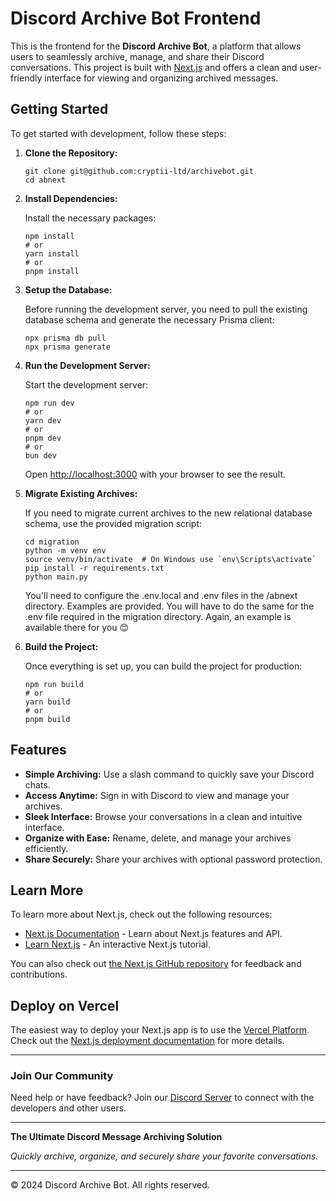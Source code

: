 # Discord Archive Bot Frontend

This is the frontend for the **Discord Archive Bot**, a platform that allows users to seamlessly archive, manage, and share their Discord conversations. This project is built with [Next.js](https://nextjs.org/) and offers a clean and user-friendly interface for viewing and organizing archived messages.

## Getting Started

To get started with development, follow these steps:

1.  **Clone the Repository:**

    ```
    git clone git@github.com:cryptii-ltd/archivebot.git
    cd abnext
    ```

2.  **Install Dependencies:**

    Install the necessary packages:

    ```
    npm install
    # or
    yarn install
    # or
    pnpm install
    ```

3.  **Setup the Database:**

    Before running the development server, you need to pull the existing database schema and generate the necessary Prisma client:

    ```
    npx prisma db pull
    npx prisma generate
    ```

4.  **Run the Development Server:**

    Start the development server:

    ```
    npm run dev
    # or
    yarn dev
    # or
    pnpm dev
    # or
    bun dev
    ```

    Open [http://localhost:3000](http://localhost:3000) with your browser to see the result.

5.  **Migrate Existing Archives:**

    If you need to migrate current archives to the new relational database schema, use the provided migration script:

    ```
    cd migration
    python -m venv env
    source venv/bin/activate  # On Windows use `env\Scripts\activate`
    pip install -r requirements.txt
    python main.py
    ```

    You'll need to configure the .env.local and .env files in the /abnext directory. Examples are provided. You will have to do the same for the .env file required in the migration directory. Again, an example is available there for you 😊

6.  **Build the Project:**

    Once everything is set up, you can build the project for production:

    ```
    npm run build
    # or
    yarn build
    # or
    pnpm build
    ```


## Features

*   **Simple Archiving:** Use a slash command to quickly save your Discord chats.
*   **Access Anytime:** Sign in with Discord to view and manage your archives.
*   **Sleek Interface:** Browse your conversations in a clean and intuitive interface.
*   **Organize with Ease:** Rename, delete, and manage your archives efficiently.
*   **Share Securely:** Share your archives with optional password protection.

## Learn More

To learn more about Next.js, check out the following resources:

*   [Next.js Documentation](https://nextjs.org/docs) - Learn about Next.js features and API.
*   [Learn Next.js](https://nextjs.org/learn) - An interactive Next.js tutorial.

You can also check out [the Next.js GitHub repository](https://github.com/vercel/next.js/) for feedback and contributions.

## Deploy on Vercel

The easiest way to deploy your Next.js app is to use the [Vercel Platform](https://vercel.com/). Check out the [Next.js deployment documentation](https://nextjs.org/docs/deployment) for more details.

- - -

### Join Our Community

Need help or have feedback? Join our [Discord Server](https://discord.gg/FJ93j2f) to connect with the developers and other users.

- - -

**The Ultimate Discord Message Archiving Solution**

*Quickly archive, organize, and securely share your favorite conversations.*


- - -

© 2024 Discord Archive Bot. All rights reserved.